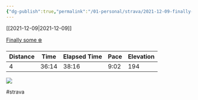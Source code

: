 ```yaml
---
{"dg-publish":true,"permalink":"/01-personal/strava/2021-12-09-finally-some/"}
---
```



[[2021-12-09\|2021-12-09]]

[Finally some ❄️](https://www.strava.com/activities/6364659161)

| Distance | Time  | Elapsed Time | Pace | Elevation |
| -------- | ----- | ------------ | ---- | --------- |
| 4        | 36:14 | 38:16        | 9:02 | 194       |



    
![](https://dgtzuqphqg23d.cloudfront.net/18snxKv9wqwNsTwSn-B8FAvnWdiipJR3XxBhp7ZUfsk-768x576.jpg)

    

#strava
